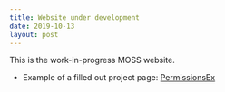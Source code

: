 ```yaml
---
title: Website under development
date: 2019-10-13
layout: post
---
```


This is the work-in-progress MOSS website.

- Example of a filled out project page: [PermissionsEx](/projects/pex.html)
